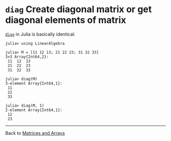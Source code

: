 # `diag` Create diagonal matrix or get diagonal elements of matrix

[`diag`](https://docs.julialang.org/en/latest/stdlib/LinearAlgebra/#LinearAlgebra.diag) in Julia is basically identical:

```
julia> using LinearAlgebra

julia> M = [11 12 13; 21 22 23; 31 32 33]
3×3 Array{Int64,2}:
 11  12  13
 21  22  23
 31  32  33

julia> diag(M)
3-element Array{Int64,1}:
 11
 22
 33

julia> diag(M, 1)
2-element Array{Int64,1}:
 12
 23
```

***

Back to [Matrices and Arrays](https://github.com/pbouffard/matlabtojulia/wiki/Language-Fundamentals#matrices-and-arrays)